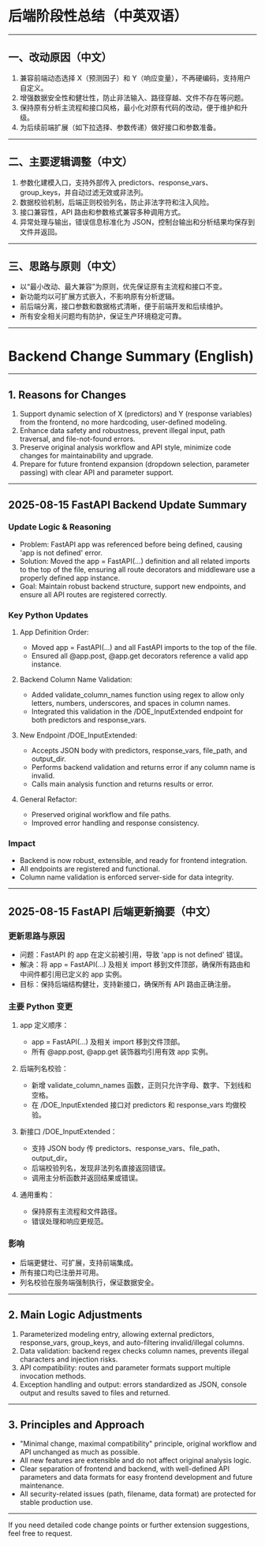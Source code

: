 # 后端阶段性总结（中英双语）

---

## 一、改动原因（中文）
1. 兼容前端动态选择 X（预测因子）和 Y（响应变量），不再硬编码，支持用户自定义。
2. 增强数据安全性和健壮性，防止非法输入、路径穿越、文件不存在等问题。
3. 保持原有分析主流程和接口风格，最小化对原有代码的改动，便于维护和升级。
4. 为后续前端扩展（如下拉选择、参数传递）做好接口和参数准备。

---

## 二、主要逻辑调整（中文）
1. 参数化建模入口，支持外部传入 predictors、response_vars、group_keys，并自动过滤无效或非法列。
2. 数据校验机制，后端正则校验列名，防止非法字符和注入风险。
3. 接口兼容性，API 路由和参数格式兼容多种调用方式。
4. 异常处理与输出，错误信息标准化为 JSON，控制台输出和分析结果均保存到文件并返回。

---

## 三、思路与原则（中文）
- 以“最小改动、最大兼容”为原则，优先保证原有主流程和接口不变。
- 新功能均以可扩展方式嵌入，不影响原有分析逻辑。
- 前后端分离，接口参数和数据格式清晰，便于前端开发和后续维护。
- 所有安全相关问题均有防护，保证生产环境稳定可靠。

---

# Backend Change Summary (English)

---

## 1. Reasons for Changes
1. Support dynamic selection of X (predictors) and Y (response variables) from the frontend, no more hardcoding, user-defined modeling.
2. Enhance data safety and robustness, prevent illegal input, path traversal, and file-not-found errors.
3. Preserve original analysis workflow and API style, minimize code changes for maintainability and upgrade.
4. Prepare for future frontend expansion (dropdown selection, parameter passing) with clear API and parameter support.

---

## 2025-08-15 FastAPI Backend Update Summary

### Update Logic & Reasoning
- Problem: FastAPI app was referenced before being defined, causing 'app is not defined' error.
- Solution: Moved the app = FastAPI(...) definition and all related imports to the top of the file, ensuring all route decorators and middleware use a properly defined app instance.
- Goal: Maintain robust backend structure, support new endpoints, and ensure all API routes are registered correctly.

### Key Python Updates
1. App Definition Order:
	- Moved app = FastAPI(...) and all FastAPI imports to the top of the file.
	- Ensured all @app.post, @app.get decorators reference a valid app instance.

2. Backend Column Name Validation:
	- Added validate_column_names function using regex to allow only letters, numbers, underscores, and spaces in column names.
	- Integrated this validation in the /DOE_InputExtended endpoint for both predictors and response_vars.

3. New Endpoint /DOE_InputExtended:
	- Accepts JSON body with predictors, response_vars, file_path, and output_dir.
	- Performs backend validation and returns error if any column name is invalid.
	- Calls main analysis function and returns results or error.

4. General Refactor:
	- Preserved original workflow and file paths.
	- Improved error handling and response consistency.

### Impact
- Backend is now robust, extensible, and ready for frontend integration.
- All endpoints are registered and functional.
- Column name validation is enforced server-side for data integrity.

---

## 2025-08-15 FastAPI 后端更新摘要（中文）

### 更新思路与原因
- 问题：FastAPI 的 app 在定义前被引用，导致 'app is not defined' 错误。
- 解决：将 app = FastAPI(...) 及相关 import 移到文件顶部，确保所有路由和中间件都引用已定义的 app 实例。
- 目标：保持后端结构健壮，支持新接口，确保所有 API 路由正确注册。

### 主要 Python 变更
1. app 定义顺序：
	- app = FastAPI(...) 及相关 import 移到文件顶部。
	- 所有 @app.post, @app.get 装饰器均引用有效 app 实例。

2. 后端列名校验：
	- 新增 validate_column_names 函数，正则只允许字母、数字、下划线和空格。
	- 在 /DOE_InputExtended 接口对 predictors 和 response_vars 均做校验。

3. 新接口 /DOE_InputExtended：
	- 支持 JSON body 传 predictors、response_vars、file_path、output_dir。
	- 后端校验列名，发现非法列名直接返回错误。
	- 调用主分析函数并返回结果或错误。

4. 通用重构：
	- 保持原有主流程和文件路径。
	- 错误处理和响应更规范。

### 影响
- 后端更健壮、可扩展，支持前端集成。
- 所有接口均已注册并可用。
- 列名校验在服务端强制执行，保证数据安全。

---

## 2. Main Logic Adjustments
1. Parameterized modeling entry, allowing external predictors, response_vars, group_keys, and auto-filtering invalid/illegal columns.
2. Data validation: backend regex checks column names, prevents illegal characters and injection risks.
3. API compatibility: routes and parameter formats support multiple invocation methods.
4. Exception handling and output: errors standardized as JSON, console output and results saved to files and returned.

---

## 3. Principles and Approach
- "Minimal change, maximal compatibility" principle, original workflow and API unchanged as much as possible.
- All new features are extensible and do not affect original analysis logic.
- Clear separation of frontend and backend, with well-defined API parameters and data formats for easy frontend development and future maintenance.
- All security-related issues (path, filename, data format) are protected for stable production use.

---

If you need detailed code change points or further extension suggestions, feel free to request.
